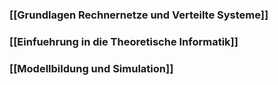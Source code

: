 ### [[Grundlagen Rechnernetze und Verteilte Systeme]]
### [[Einfuehrung in die Theoretische Informatik]]
### [[Modellbildung und Simulation]]